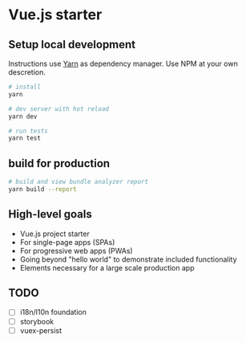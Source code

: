 # Vue.js starter

## Setup local development

Instructions use [Yarn](https://yarnpkg.com/en/) as dependency manager. Use NPM at your own descretion.

```bash
# install
yarn

# dev server with hot reload
yarn dev

# run tests
yarn test
```

## build for production

```bash
# build and view bundle analyzer report
yarn build --report
```

## High-level goals

* Vue.js project starter
* For single-page apps (SPAs)
* For progressive web apps (PWAs)
* Going beyond "hello world" to demonstrate included functionality
* Elements necessary for a large scale production app

## TODO

* [ ] i18n/l10n foundation
* [ ] storybook
* [ ] vuex-persist
